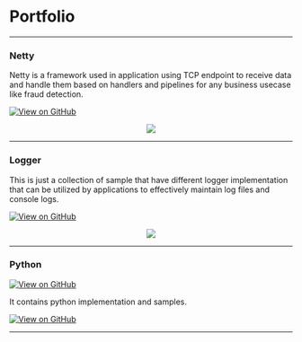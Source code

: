 # Portfolio
---

### Netty
Netty is a framework used in application using TCP endpoint to receive data and handle them based on handlers and pipelines for any business usecase like fraud detection.

[![View on GitHub](https://img.shields.io/badge/GitHub-View_on_GitHub-blue?logo=GitHub)]([https://github.com/sajankedia/fraud_detection](https://github.com/Jayanth-Subramanian/netty))

<center><img src="images/fraud_detection.jpg"/></center>

---
### Logger

This is just a collection of sample that have different logger implementation that can be utilized by applications to effectively maintain log files and console logs.

[![View on GitHub](https://img.shields.io/badge/GitHub-View_on_GitHub-blue?logo=GitHub)](https://github.com/Jayanth-Subramanian/logger)

<center><img src="images/financial_modeling.jpg"/></center>

---
### Python

[![View on GitHub](https://img.shields.io/badge/GitHub-View_on_GitHub-blue?logo=GitHub)](https://github.com/sajankedia/LSTM-Neural-Network-for-Time-Series-Prediction)

It contains python implementation and samples.

[![View on GitHub](https://img.shields.io/badge/GitHub-View_on_GitHub-blue?logo=GitHub)](https://github.com/Jayanth-Subramanian/cpython)

---
